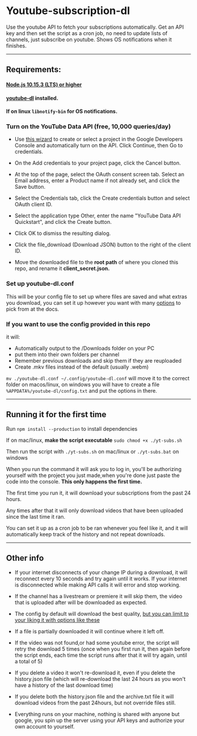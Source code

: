 # Youtube-subscription-dl

Use the youtube API to fetch your subscriptions automatically. Get an API key and then set the script as a cron job, no need to update lists of channels, just subscribe on youtube. Shows OS notifications when it finishes.

---

## Requirements:

#### [Node.js 10.15.3 (LTS) or higher](https://nodejs.org/en/)

#### [youtube-dl](http://ytdl-org.github.io/youtube-dl/download.html) installed.

#### If on linux `libnotify-bin` for OS notifications.

### Turn on the YouTube Data API (free, 10,000 queries/day)

- Use [this wizard](https://console.developers.google.com/flows/enableapi?apiid=youtube) to create or select a project in the Google Developers Console and automatically turn on the API. Click Continue, then Go to credentials.

- On the Add credentials to your project page, click the Cancel button.

- At the top of the page, select the OAuth consent screen tab. Select an Email address, enter a Product name if not already set, and click the Save button.

- Select the Credentials tab, click the Create credentials button and select OAuth client ID.

- Select the application type Other, enter the name "YouTube Data API Quickstart", and click the Create button.

- Click OK to dismiss the resulting dialog.

- Click the file_download (Download JSON) button to the right of the client ID.

- Move the downloaded file to the **root path** of where you cloned this repo, and rename it **client_secret.json.**

### Set up youtube-dl.conf

This will be your config file to set up where files are saved and what extras you download, you can set it up however you want with many [options](https://github.com/ytdl-org/youtube-dl/blob/master/README.md#options) to pick from at the docs.

### If you want to use the config provided in this repo

it will:

- Automatically output to the /Downloads folder on your PC
- put them into their own folders per channel
- Remember previous downloads and skip them if they are reuploaded
- Create .mkv files instead of the default (usually .webm)

`mv ./youtube-dl.conf ~/.config/youtube-dl.conf` will move it to the correct folder on macos/linux, on windows you will have to create a file `%APPDATA%/youtube-dl/config.txt` and put the options in there.

---

## Running it for the first time

Run `npm install --production` to install dependencies

If on mac/linux, **make the script executable** `sudo chmod +x ./yt-subs.sh`

Then run the script with `./yt-subs.sh` on mac/linux or `./yt-subs.bat` on windows

When you run the command it will ask you to log in, you'll be authorizing yourself with the project you just made,when you're done just paste the code into the console. **This only happens the first time.**

The first time you run it, it will download your subscriptions from the past 24 hours.

Any times after that it will only download videos that have been uploaded since the last time it ran.

You can set it up as a cron job to be ran whenever you feel like it, and it will automatically keep track of the history and not repeat downloads.

---

## Other info

- If your internet disconnects of your change IP during a download, it will reconnect every 10 seconds and try again until it works. If your internet is disconnected while making API calls it will error and stop working.

- If the channel has a livestream or premiere it will skip them, the video that is uploaded after will be downloaded as expected.

- The config by default will download the best quality, [but you can limit to your liking it with options like these](https://askubuntu.com/questions/486297/how-to-select-video-quality-from-youtube-dl)

- If a file is partially downloaded it will continue where it left off.

- If the video was not found,or had some youtube error, the script will retry the download 5 times (once when you first run it, then again before the script ends, each time the script runs after that it will try again, until a total of 5)

- If you delete a video it won't re-download it, even if you delete the history.json file (which will re-download the last 24 hours as you won't have a history of the last download time)

- If you delete both the history.json file and the archive.txt file it will download videos from the past 24hours, but not override files still.

- Everything runs on your machine, nothing is shared with anyone but google, you spin up the server using your API keys and authorize your own account to yourself.
